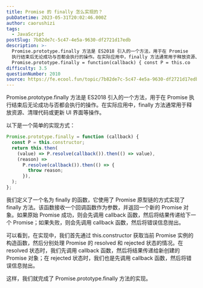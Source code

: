```yaml
---
title: Promise 的 finally 怎么实现的？
pubDatetime: 2023-05-31T20:02:46.000Z
author: caorushizi
tags:
  - JavaScript
postSlug: 7b82de7c-5c47-4e5a-9630-df2721d17edb
description: >-
  Promise.prototype.finally 方法是 ES2018 引入的一个方法，用于在 Promise
  执行结束后无论成功与否都会执行的操作。在实际应用中，finally 方法通常用于释放资源、清理代码或更新 UI 界面等操作。 以下是一个简单的实现方式：
  Promise.prototype.finally = function(callback) { const P = this.co
difficulty: 3.5
questionNumber: 2010
source: https://fe.ecool.fun/topic/7b82de7c-5c47-4e5a-9630-df2721d17edb
---
```


Promise.prototype.finally 方法是 ES2018 引入的一个方法，用于在 Promise 执行结束后无论成功与否都会执行的操作。在实际应用中，finally 方法通常用于释放资源、清理代码或更新 UI 界面等操作。

以下是一个简单的实现方式：

```js
Promise.prototype.finally = function (callback) {
  const P = this.constructor;
  return this.then(
    (value) => P.resolve(callback()).then(() => value),
    (reason) =>
      P.resolve(callback()).then(() => {
        throw reason;
      }),
  );
};
```

我们定义了一个名为 finally 的函数，它使用了 Promise 原型链的方式实现了 finally 方法。该函数接收一个回调函数作为参数，并返回一个新的 Promise 对象。如果原始 Promise 成功，则会先调用 callback 函数，然后将结果传递给下一个 Promise；如果失败，则会先调用 callback 函数，然后将错误信息抛出。

可以看到，在实现中，我们首先通过 this.constructor 获取当前 Promise 实例的构造函数，然后分别处理 Promise 的 resolved 和 rejected 状态的情况。在 resolved 状态时，我们先调用 callback 函数，然后将结果传递给新创建的 Promise 对象；在 rejected 状态时，我们也是先调用 callback 函数，然后将错误信息抛出。

这样，我们就完成了 Promise.prototype.finally 方法的实现。
